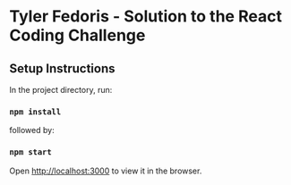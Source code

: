 # Tyler Fedoris - Solution to the React Coding Challenge

## Setup Instructions

In the project directory, run:

### `npm install`

followed by:

### `npm start`

Open [http://localhost:3000](http://localhost:3000) to view it in the browser.